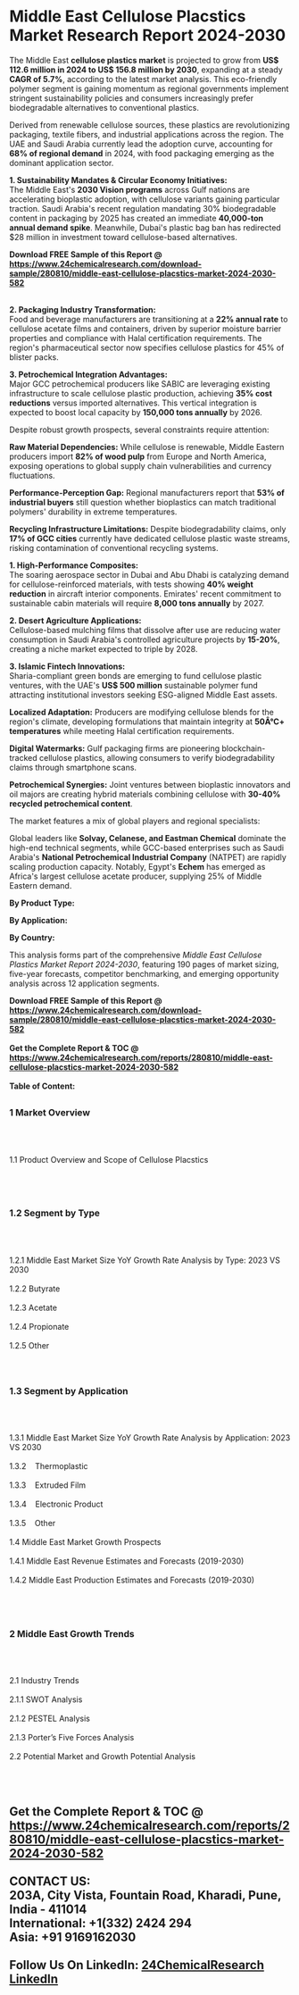 <h1>Middle East Cellulose Placstics Market Research Report 2024-2030</h1><p>The Middle East <strong>cellulose plastics market</strong> is projected to grow from <strong>US$ 112.6 million in 2024 to US$ 156.8 million by 2030</strong>, expanding at a steady <strong>CAGR of 5.7%</strong>, according to the latest market analysis. This eco-friendly polymer segment is gaining momentum as regional governments implement stringent sustainability policies and consumers increasingly prefer biodegradable alternatives to conventional plastics.</p><p>Derived from renewable cellulose sources, these plastics are revolutionizing packaging, textile fibers, and industrial applications across the region. The UAE and Saudi Arabia currently lead the adoption curve, accounting for <strong>68% of regional demand</strong> in 2024, with food packaging emerging as the dominant application sector.</p><p><strong>1. Sustainability Mandates &amp; Circular Economy Initiatives:</strong><br>
The Middle East's <strong>2030 Vision programs</strong> across Gulf nations are accelerating bioplastic adoption, with cellulose variants gaining particular traction. Saudi Arabia's recent regulation mandating 30% biodegradable content in packaging by 2025 has created an immediate <strong>40,000-ton annual demand spike</strong>. Meanwhile, Dubai's plastic bag ban has redirected $28 million in investment toward cellulose-based alternatives.</p><div><b>Download FREE Sample of this Report @ 
            <a href="https://www.24chemicalresearch.com/download-sample/280810/middle-east-cellulose-placstics-market-2024-2030-582">
            https://www.24chemicalresearch.com/download-sample/280810/middle-east-cellulose-placstics-market-2024-2030-582</a></b></div><br><p><strong>2. Packaging Industry Transformation:</strong><br>
Food and beverage manufacturers are transitioning at a <strong>22% annual rate</strong> to cellulose acetate films and containers, driven by superior moisture barrier properties and compliance with Halal certification requirements. The region's pharmaceutical sector now specifies cellulose plastics for 45% of blister packs.</p><p><strong>3. Petrochemical Integration Advantages:</strong><br>
Major GCC petrochemical producers like SABIC are leveraging existing infrastructure to scale cellulose plastic production, achieving <strong>35% cost reductions</strong> versus imported alternatives. This vertical integration is expected to boost local capacity by <strong>150,000 tons annually</strong> by 2026.</p><p>Despite robust growth prospects, several constraints require attention:</p><p><strong>Raw Material Dependencies:</strong> While cellulose is renewable, Middle Eastern producers import <strong>82% of wood pulp</strong> from Europe and North America, exposing operations to global supply chain vulnerabilities and currency fluctuations.</p><p><strong>Performance-Perception Gap:</strong> Regional manufacturers report that <strong>53% of industrial buyers</strong> still question whether bioplastics can match traditional polymers' durability in extreme temperatures.</p><p><strong>Recycling Infrastructure Limitations:</strong> Despite biodegradability claims, only <strong>17% of GCC cities</strong> currently have dedicated cellulose plastic waste streams, risking contamination of conventional recycling systems.</p><p><strong>1. High-Performance Composites:</strong><br>
The soaring aerospace sector in Dubai and Abu Dhabi is catalyzing demand for cellulose-reinforced materials, with tests showing <strong>40% weight reduction</strong> in aircraft interior components. Emirates' recent commitment to sustainable cabin materials will require <strong>8,000 tons annually</strong> by 2027.</p><p><strong>2. Desert Agriculture Applications:</strong><br>
Cellulose-based mulching films that dissolve after use are reducing water consumption in Saudi Arabia's controlled agriculture projects by <strong>15-20%</strong>, creating a niche market expected to triple by 2028.</p><p><strong>3. Islamic Fintech Innovations:</strong><br>
Sharia-compliant green bonds are emerging to fund cellulose plastic ventures, with the UAE's <strong>US$ 500 million</strong> sustainable polymer fund attracting institutional investors seeking ESG-aligned Middle East assets.</p><p><strong>Localized Adaptation:</strong> Producers are modifying cellulose blends for the region's climate, developing formulations that maintain integrity at <strong>50Â°C+ temperatures</strong> while meeting Halal certification requirements.</p><p><strong>Digital Watermarks:</strong> Gulf packaging firms are pioneering blockchain-tracked cellulose plastics, allowing consumers to verify biodegradability claims through smartphone scans.</p><p><strong>Petrochemical Synergies:</strong> Joint ventures between bioplastic innovators and oil majors are creating hybrid materials combining cellulose with <strong>30-40% recycled petrochemical content</strong>.</p><p>The market features a mix of global players and regional specialists:</p><p>Global leaders like <strong>Solvay, Celanese, and Eastman Chemical</strong> dominate the high-end technical segments, while GCC-based enterprises such as Saudi Arabia's <strong>National Petrochemical Industrial Company</strong> (NATPET) are rapidly scaling production capacity. Notably, Egypt's <strong>Echem</strong> has emerged as Africa's largest cellulose acetate producer, supplying 25% of Middle Eastern demand.</p><p><strong>By Product Type:</strong></p><p><strong>By Application:</strong></p><p><strong>By Country:</strong></p><p>This analysis forms part of the comprehensive <em>Middle East Cellulose Plastics Market Report 2024-2030</em>, featuring 190 pages of market sizing, five-year forecasts, competitor benchmarking, and emerging opportunity analysis across 12 application segments.</p><div><b>Download FREE Sample of this Report @ 
            <a href="https://www.24chemicalresearch.com/download-sample/280810/middle-east-cellulose-placstics-market-2024-2030-582">
            https://www.24chemicalresearch.com/download-sample/280810/middle-east-cellulose-placstics-market-2024-2030-582</a></b></div><br><div><b>Get the Complete Report & TOC @ 
            <a href="https://www.24chemicalresearch.com/reports/280810/middle-east-cellulose-placstics-market-2024-2030-582">
            https://www.24chemicalresearch.com/reports/280810/middle-east-cellulose-placstics-market-2024-2030-582</a></b></div><br>
            <b>Table of Content:</b><p><h2><span style="font-size:16px"><strong>1 Market Overview&nbsp;&nbsp; &nbsp;</strong></span></h2><br />
<br />
<p>1.1 Product Overview and Scope of Cellulose Placstics&nbsp;</p><br />
<br />
<h2><strong><span style="font-size:16px">1.2 Segment by Type&nbsp;&nbsp; &nbsp;</span></strong></h2><br />
<br />
<p>1.2.1 Middle East Market Size YoY Growth Rate Analysis by Type: 2023 VS 2030&nbsp;&nbsp; &nbsp;<br /><br />
1.2.2 Butyrate&nbsp;&nbsp; &nbsp;<br /><br />
1.2.3 Acetate<br /><br />
1.2.4 Propionate<br /><br />
1.2.5 Other<br /><br />
<br />
<h2><span style="font-size:16px"><strong>1.3 Segment by Application&nbsp;&nbsp;</strong></span></h2><br />
<br />
<p>1.3.1 Middle East Market Size YoY Growth Rate Analysis by Application: 2023 VS 2030&nbsp;&nbsp; &nbsp;<br /><br />
1.3.2&nbsp;&nbsp; &nbsp;Thermoplastic<br /><br />
1.3.3&nbsp;&nbsp; &nbsp;Extruded Film<br /><br />
1.3.4&nbsp;&nbsp; &nbsp;Electronic Product<br /><br />
1.3.5&nbsp;&nbsp; &nbsp;Other<br /><br />
1.4 Middle East Market Growth Prospects&nbsp;&nbsp; &nbsp;<br /><br />
1.4.1 Middle East Revenue Estimates and Forecasts (2019-2030)&nbsp;&nbsp; &nbsp;<br /><br />
1.4.2 Middle East Production Estimates and Forecasts (2019-2030)&nbsp;&nbsp;</p><br />
<br />
<h2><span style="font-size:16px"><strong>2 Middle East Growth Trends&nbsp;&nbsp; &nbsp;</strong></span></h2><br />
<br />
<p>2.1 Industry Trends&nbsp;&nbsp; &nbsp;<br /><br />
2.1.1 SWOT Analysis&nbsp;&nbsp; &nbsp;<br /><br />
2.1.2 PESTEL Analysis&nbsp;&nbsp; &nbsp;<br /><br />
2.1.3 Porter&rsquo;s Five Forces Analysis&nbsp;&nbsp; &nbsp;<br /><br />
2.2 Potential Market and Growth Potential Analysis&nbsp;&nbsp; &nbsp;</p><br />
<br />
<h2><span </p><div><b>Get the Complete Report & TOC @ 
            <a href="https://www.24chemicalresearch.com/reports/280810/middle-east-cellulose-placstics-market-2024-2030-582">
            https://www.24chemicalresearch.com/reports/280810/middle-east-cellulose-placstics-market-2024-2030-582</a></b></div><br><b>CONTACT US:</b><br>
            203A, City Vista, Fountain Road, Kharadi, Pune, India - 411014<br>
            International: +1(332) 2424 294<br>
            Asia: +91 9169162030 <br><br>
            Follow Us On LinkedIn: <a href="https://www.linkedin.com/company/24chemicalresearch/">24ChemicalResearch LinkedIn</a>